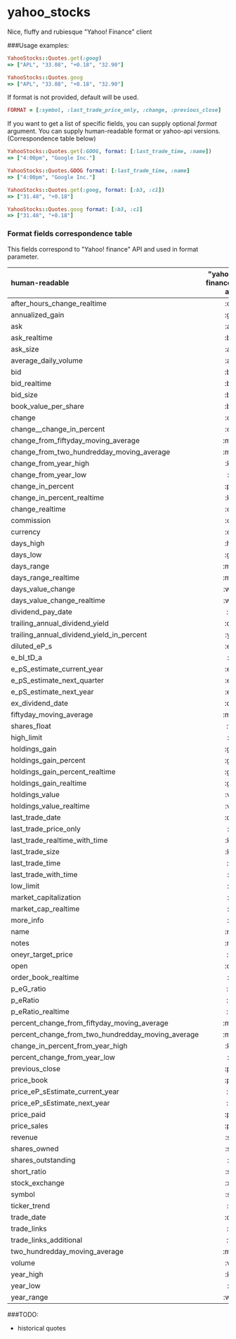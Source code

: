 yahoo_stocks
============

Nice, fluffy and rubiesque "Yahoo! Finance" client

###Usage examples:

```ruby
YahooStocks::Quotes.get(:goog)
=> ["APL", "33.08", "+0.18", "32.90"]

YahooStocks::Quotes.goog
=> ["APL", "33.08", "+0.18", "32.90"]
```

If format is not provided, default will be used.
```ruby
FORMAT = [:symbol, :last_trade_price_only, :change, :previous_close]
```

If you want to get a list of specific fields, you can supply optional *format*
argument. You can supply human-readable format or yahoo-api versions.
(Correspondence table below)

```ruby
YahooStocks::Quotes.get(:GOOG, format: [:last_trade_time, :name])
=> ["4:00pm", "Google Inc."]

YahooStocks::Quotes.GOOG format: [:last_trade_time, :name]
=> ["4:00pm", "Google Inc."]

YahooStocks::Quotes.get(:goog, format: [:b3, :c1])
=> ["31.48", "+0.18"]

YahooStocks::Quotes.goog format: [:b3, :c1]
=> ["31.48", "+0.18"]
```

### Format fields correspondence table

This fields correspond to "Yahoo! finance" API and used in format parameter.

|human-readable|"yahoo! finance" api|
|:----|----------:|
|after_hours_change_realtime|:c8|
|annualized_gain|:g3|
|ask|:a0|
|ask_realtime|:b2|
|ask_size|:a5|
|average_daily_volume|:a2|
|bid|:b0|
|bid_realtime|:b3|
|bid_size|:b6|
|book_value_per_share|:b4|
|change|:c1|
|change__change_in_percent|:c0|
|change_from_fiftyday_moving_average|:m7|
|change_from_two_hundredday_moving_average|:m5|
|change_from_year_high|:k4|
|change_from_year_low|:j5|
|change_in_percent|:p2|
|change_in_percent_realtime|:k2|
|change_realtime|:c6|
|commission|:c3|
|currency|:c4|
|days_high|:h0|
|days_low|:g0|
|days_range|:m0|
|days_range_realtime|:m2|
|days_value_change|:w1|
|days_value_change_realtime|:w4|
|dividend_pay_date|:r1|
|trailing_annual_dividend_yield|:d0|
|trailing_annual_dividend_yield_in_percent|:y0|
|diluted_eP_s|:e0|
|e_bI_tD_a|:j4|
|e_pS_estimate_current_year|:e7|
|e_pS_estimate_next_quarter|:e9|
|e_pS_estimate_next_year|:e8|
|ex_dividend_date|:q0|
|fiftyday_moving_average|:m3|
|shares_float|:f6|
|high_limit|:l2|
|holdings_gain|:g4|
|holdings_gain_percent|:g1|
|holdings_gain_percent_realtime|:g5|
|holdings_gain_realtime|:g6|
|holdings_value|:v1|
|holdings_value_realtime|:v7|
|last_trade_date|:d1|
|last_trade_price_only|:l1|
|last_trade_realtime_with_time|:k1|
|last_trade_size|:k3|
|last_trade_time|:t1|
|last_trade_with_time|:l0|
|low_limit|:l3|
|market_capitalization|:j1|
|market_cap_realtime|:j3|
|more_info|:i0|
|name|:n0|
|notes|:n4|
|oneyr_target_price|:t8|
|open|:o0|
|order_book_realtime|:i5|
|p_eG_ratio|:r5|
|p_eRatio|:r0|
|p_eRatio_realtime|:r2|
|percent_change_from_fiftyday_moving_average|:m8|
|percent_change_from_two_hundredday_moving_average|:m6|
|change_in_percent_from_year_high|:k5|
|percent_change_from_year_low|:j6|
|previous_close|:p0|
|price_book|:p6|
|price_eP_sEstimate_current_year|:r6|
|price_eP_sEstimate_next_year|:r7|
|price_paid|:p1|
|price_sales|:p5|
|revenue|:s6|
|shares_owned|:s1|
|shares_outstanding|:j2|
|short_ratio|:s7|
|stock_exchange|:x0|
|symbol|:s0|
|ticker_trend|:t7|
|trade_date|:d2|
|trade_links|:t6|
|trade_links_additional|:f0|
|two_hundredday_moving_average|:m4|
|volume|:v0|
|year_high|:k0|
|year_low|:j0|
|year_range|:w0|

###TODO:
* historical quotes


